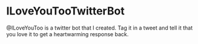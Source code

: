 # ILoveYouTooTwitterBot
@ILoveYouToo is a twitter bot that I created. Tag it in a tweet and tell it that you love it to get a heartwarming response back.
